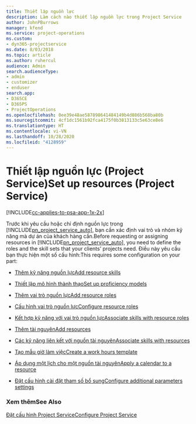 ```yaml
---
title: Thiết lập nguồn lực
description: Làm cách nào thiết lập nguồn lực trong Project Service
author: JohnPBurrows
manager: kfend
ms.service: project-operations
ms.custom:
- dyn365-projectservice
ms.date: 8/03/2018
ms.topic: article
ms.author: ruhercul
audience: Admin
search.audienceType:
- admin
- customizer
- enduser
search.app:
- D365CE
- D365PS
- ProjectOperations
ms.openlocfilehash: 0ee39e48ae587898641484149b4d886b568ba80b
ms.sourcegitcommit: 4cf1dc1561b92fca4175f0b3813133c5e63ce8e6
ms.translationtype: HT
ms.contentlocale: vi-VN
ms.lasthandoff: 10/28/2020
ms.locfileid: "4128959"
---
```

# <a name="set-up-resources-project-service"></a><span data-ttu-id="55ebf-103">Thiết lập nguồn lực (Project Service)</span><span class="sxs-lookup"><span data-stu-id="55ebf-103">Set up resources (Project Service)</span></span>

[!INCLUDE[cc-applies-to-psa-app-1x-2x](../includes/cc-applies-to-psa-app-1x-2x.md)]

<span data-ttu-id="55ebf-104">Trước khi yêu cầu hoặc chỉ định nguồn lực trong [!INCLUDE[pn_project_service_auto](../includes/pn-project-service-auto.md)], bạn cần xác định vai trò và nhóm kỹ năng mà dự án của khách hàng cần.</span><span class="sxs-lookup"><span data-stu-id="55ebf-104">Before requesting or assigning resources in [!INCLUDE[pn_project_service_auto](../includes/pn-project-service-auto.md)], you need to define the roles and the skill sets that your clients’ projects need.</span></span> <span data-ttu-id="55ebf-105">Điều này yêu cầu bạn thực hiện một số cấu hình:</span><span class="sxs-lookup"><span data-stu-id="55ebf-105">This requires some configuration on your part:</span></span>  
  
-   [<span data-ttu-id="55ebf-106">Thêm kỹ năng nguồn lực</span><span class="sxs-lookup"><span data-stu-id="55ebf-106">Add resource skills</span></span>](../psa/add-resource-skills.md)  
  
-   [<span data-ttu-id="55ebf-107">Thiết lập mô hình thành thạo</span><span class="sxs-lookup"><span data-stu-id="55ebf-107">Set up proficiency models</span></span>](../psa/set-up-proficiency-models.md)  
  
-   [<span data-ttu-id="55ebf-108">Thêm vai trò nguồn lực</span><span class="sxs-lookup"><span data-stu-id="55ebf-108">Add resource roles</span></span>](../psa/add-resource-roles.md)  
  
-   [<span data-ttu-id="55ebf-109">Cấu hình vai trò nguồn lực</span><span class="sxs-lookup"><span data-stu-id="55ebf-109">Configure resource roles</span></span>](../psa/configure-resource-roles.md)  
  
-   [<span data-ttu-id="55ebf-110">Kết hợp kỹ năng với vai trò nguồn lực</span><span class="sxs-lookup"><span data-stu-id="55ebf-110">Associate skills with resource roles</span></span>](../psa/associate-skills-with-resource-roles.md)  
  
-   [<span data-ttu-id="55ebf-111">Thêm tài nguyên</span><span class="sxs-lookup"><span data-stu-id="55ebf-111">Add resources</span></span>](../psa/add-resources.md)  
  
-   [<span data-ttu-id="55ebf-112">Các kỹ năng liên kết với nguồn tài nguyên</span><span class="sxs-lookup"><span data-stu-id="55ebf-112">Associate skills with resources</span></span>](../psa/associate-skills-with-resources.md)  
  
-   [<span data-ttu-id="55ebf-113">Tạo mẫu giờ làm việc</span><span class="sxs-lookup"><span data-stu-id="55ebf-113">Create a work hours template</span></span>](../psa/create-work-hours-template.md)  
  
-   [<span data-ttu-id="55ebf-114">Áp dụng một lịch cho một nguồn tài nguyên</span><span class="sxs-lookup"><span data-stu-id="55ebf-114">Apply a calendar to a resource</span></span>](../psa/apply-calendar-resource.md)  
  
-   [<span data-ttu-id="55ebf-115">Đặt cấu hình cài đặt tham số bổ sung</span><span class="sxs-lookup"><span data-stu-id="55ebf-115">Configure additional parameters settings</span></span>](../psa/configure-additional-parameters-settings.md)  
  
### <a name="see-also"></a><span data-ttu-id="55ebf-116">Xem thêm</span><span class="sxs-lookup"><span data-stu-id="55ebf-116">See Also</span></span>  
 [<span data-ttu-id="55ebf-117">Đặt cấu hình Project Service</span><span class="sxs-lookup"><span data-stu-id="55ebf-117">Configure Project Service</span></span>](../psa/configure.md)
